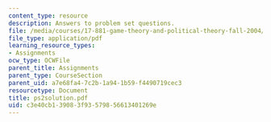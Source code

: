 ```yaml
---
content_type: resource
description: Answers to problem set questions.
file: /media/courses/17-881-game-theory-and-political-theory-fall-2004/c3e40cb139083f93579856613401269e_ps2solution.pdf
file_type: application/pdf
learning_resource_types:
- Assignments
ocw_type: OCWFile
parent_title: Assignments
parent_type: CourseSection
parent_uid: a7e68fa4-7c2b-1a94-1b59-f4490719cec3
resourcetype: Document
title: ps2solution.pdf
uid: c3e40cb1-3908-3f93-5798-56613401269e
---
```

